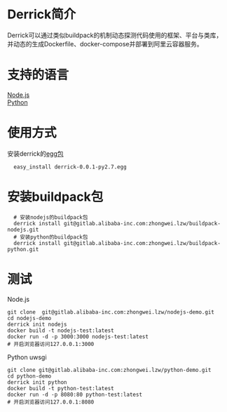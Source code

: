 # Derrick简介
Derrick可以通过类似buildpack的机制动态探测代码使用的框架、平台与类库，并动态的生成Dockerfile、docker-compose并部署到阿里云容器服务。       

# 支持的语言  
<a href="http://gitlab.alibaba-inc.com/zhongwei.lzw/derrick/blob/master/docs/nodejs.md">Node.js</a>      
<a href="http://gitlab.alibaba-inc.com/zhongwei.lzw/derrick/blob/master/docs/python.md">Python</a>    


# 使用方式   
安装derrick的<a href="http://gitlab.alibaba-inc.com/zhongwei.lzw/derrick/blob/master/dist/derrick-0.0.1-py2.7.egg" target="_blank">egg包</a>  

```
  easy_install derrick-0.0.1-py2.7.egg
```

# 安装buildpack包   

```
  # 安装nodejs的buildpack包
  derrick install git@gitlab.alibaba-inc.com:zhongwei.lzw/buildpack-nodejs.git
  # 安装python的buildpack包
  derrick install git@gitlab.alibaba-inc.com:zhongwei.lzw/buildpack-python.git
```

# 测试

Node.js
```
git clone  git@gitlab.alibaba-inc.com:zhongwei.lzw/nodejs-demo.git
cd nodejs-demo
derrick init nodejs
docker build -t nodejs-test:latest
docker run -d -p 3000:3000 nodejs-test:latest
# 开启浏览器访问127.0.0.1:3000  
```

Python uwsgi
```
git clone git@gitlab.alibaba-inc.com:zhongwei.lzw/python-demo.git
cd python-demo
derrick init python
docker build -t python-test:latest
docker run -d -p 8080:80 python-test:latest
# 开启浏览器访问127.0.0.1:8080
```
